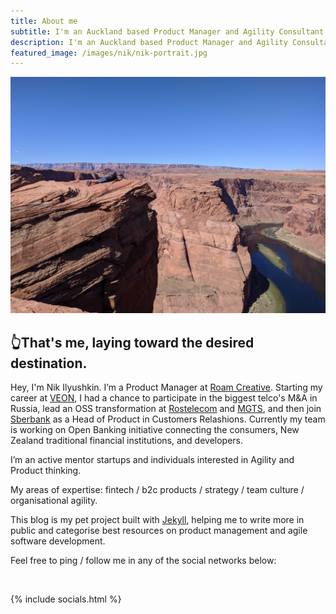 ```yaml
---
title: About me
subtitle: I'm an Auckland based Product Manager and Agility Consultant.
description: I'm an Auckland based Product Manager and Agility Consultant.
featured_image: /images/nik/nik-portrait.jpg
---
```


![](/images/nik/nik-landscape.jpg)

## 👆That's me, laying toward the desired destination.

Hey, I'm Nik Ilyushkin. I’m a Product Manager at [Roam Creative](https://weareroam.com). Starting my career at [VEON](https://www.veon.com), I had a chance to participate in the biggest telco's M&A in Russia, lead an OSS transformation at [Rostelecom](https://www.company.rt.ru/en/) and [MGTS](https://mgts.ru), and then join [Sberbank](https://www.sberbank.ru/en/) as a Head of Product in Customers Relashions. Currently my team is working on Open Banking initiative connecting the consumers, New Zealand traditional financial institutions, and developers.

I’m an active mentor startups and individuals interested in Agility and Product thinking.

My areas of expertise: fintech / b2c products / strategy / team culture / organisational agility.

This blog is my pet project built with [Jekyll](https://jekyllrb.com/), helping me to write more in public and categorise best resources on product management and agile software development.

Feel free to ping / follow me in any of the social networks below: 

<br />

{% include socials.html %}
